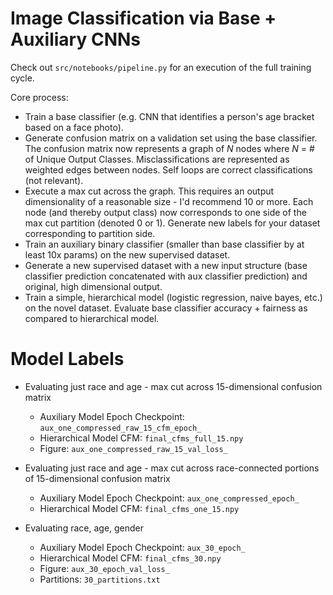 # Image Classification via Base + Auxiliary CNNs #

Check out `src/notebooks/pipeline.py` for an execution of the full training cycle.

Core process:
- Train a base classifier (e.g. CNN that identifies a person's age bracket based on a face photo).
- Generate confusion matrix on a validation set using the base classifier. The confusion matrix now represents a graph of _N_ nodes where _N_ = # of Unique Output Classes. Misclassifications are represented as weighted edges between nodes. Self loops are correct classifications (not relevant).
- Execute a max cut across the graph. This requires an output dimensionality of a reasonable size - I'd recommend 10 or more. Each node (and thereby output class) now corresponds to one side of the max cut partition (denoted 0 or 1). Generate new labels for your dataset corresponding to partition side.
- Train an auxiliary binary classifier (smaller than base classifier by at least 10x params) on the new supervised dataset.
- Generate a new supervised dataset with a new input structure (base classifier prediction concatenated with aux classifier prediction) and original, high dimensional output.
- Train a simple, hierarchical model (logistic regression, naive bayes, etc.) on the novel dataset. Evaluate base classifier accuracy + fairness as compared to hierarchical model.


# Model Labels #
- Evaluating just race and age - max cut across 15-dimensional confusion matrix
    - Auxiliary Model Epoch Checkpoint: `aux_one_compressed_raw_15_cfm_epoch_`
    - Hierarchical Model CFM: `final_cfms_full_15.npy`
    - Figure: `aux_one_compressed_raw_15_val_loss_`

- Evaluating just race and age - max cut across race-connected portions of 15-dimensional confusion matrix
    - Auxiliary Model Epoch Checkpoint: `aux_one_compressed_epoch_`
    - Hierarchical Model CFM: `final_cfms_one_15.npy`

- Evaluating race, age, gender
    - Auxiliary Model Epoch Checkpoint: `aux_30_epoch_`
    - Hierarchical Model CFM: `final_cfms_30.npy`
    - Figure: `aux_30_epoch_val_loss_`
    - Partitions: `30_partitions.txt`